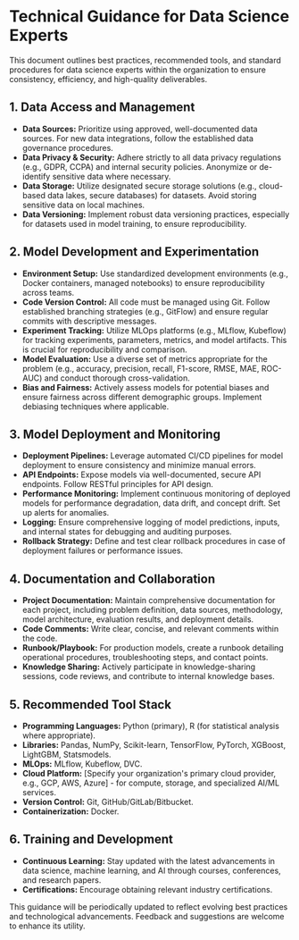 
# Technical Guidance for Data Science Experts

This document outlines best practices, recommended tools, and standard procedures for data science experts within the organization to ensure consistency, efficiency, and high-quality deliverables.

## 1. Data Access and Management

*   **Data Sources:** Prioritize using approved, well-documented data sources. For new data integrations, follow the established data governance procedures.
*   **Data Privacy & Security:** Adhere strictly to all data privacy regulations (e.g., GDPR, CCPA) and internal security policies. Anonymize or de-identify sensitive data where necessary.
*   **Data Storage:** Utilize designated secure storage solutions (e.g., cloud-based data lakes, secure databases) for datasets. Avoid storing sensitive data on local machines.
*   **Data Versioning:** Implement robust data versioning practices, especially for datasets used in model training, to ensure reproducibility.

## 2. Model Development and Experimentation

*   **Environment Setup:** Use standardized development environments (e.g., Docker containers, managed notebooks) to ensure reproducibility across teams.
*   **Code Version Control:** All code must be managed using Git. Follow established branching strategies (e.g., GitFlow) and ensure regular commits with descriptive messages.
*   **Experiment Tracking:** Utilize MLOps platforms (e.g., MLflow, Kubeflow) for tracking experiments, parameters, metrics, and model artifacts. This is crucial for reproducibility and comparison.
*   **Model Evaluation:** Use a diverse set of metrics appropriate for the problem (e.g., accuracy, precision, recall, F1-score, RMSE, MAE, ROC-AUC) and conduct thorough cross-validation.
*   **Bias and Fairness:** Actively assess models for potential biases and ensure fairness across different demographic groups. Implement debiasing techniques where applicable.

## 3. Model Deployment and Monitoring

*   **Deployment Pipelines:** Leverage automated CI/CD pipelines for model deployment to ensure consistency and minimize manual errors.
*   **API Endpoints:** Expose models via well-documented, secure API endpoints. Follow RESTful principles for API design.
*   **Performance Monitoring:** Implement continuous monitoring of deployed models for performance degradation, data drift, and concept drift. Set up alerts for anomalies.
*   **Logging:** Ensure comprehensive logging of model predictions, inputs, and internal states for debugging and auditing purposes.
*   **Rollback Strategy:** Define and test clear rollback procedures in case of deployment failures or performance issues.

## 4. Documentation and Collaboration

*   **Project Documentation:** Maintain comprehensive documentation for each project, including problem definition, data sources, methodology, model architecture, evaluation results, and deployment details.
*   **Code Comments:** Write clear, concise, and relevant comments within the code.
*   **Runbook/Playbook:** For production models, create a runbook detailing operational procedures, troubleshooting steps, and contact points.
*   **Knowledge Sharing:** Actively participate in knowledge-sharing sessions, code reviews, and contribute to internal knowledge bases.

## 5. Recommended Tool Stack

*   **Programming Languages:** Python (primary), R (for statistical analysis where appropriate).
*   **Libraries:** Pandas, NumPy, Scikit-learn, TensorFlow, PyTorch, XGBoost, LightGBM, Statsmodels.
*   **MLOps:** MLflow, Kubeflow, DVC.
*   **Cloud Platform:** [Specify your organization's primary cloud provider, e.g., GCP, AWS, Azure] - for compute, storage, and specialized AI/ML services.
*   **Version Control:** Git, GitHub/GitLab/Bitbucket.
*   **Containerization:** Docker.

## 6. Training and Development

*   **Continuous Learning:** Stay updated with the latest advancements in data science, machine learning, and AI through courses, conferences, and research papers.
*   **Certifications:** Encourage obtaining relevant industry certifications.

This guidance will be periodically updated to reflect evolving best practices and technological advancements. Feedback and suggestions are welcome to enhance its utility.